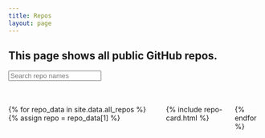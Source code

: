 ```yaml
---
title: Repos
layout: page
---
```


<h2>
This page shows all public GitHub repos.
</h2>
<div id="repos">
    <div class="container">
        <!-- Filter controls -->
        <div class="field">
            <p class="control has-icons-left">
                <input class="search input" type="text" placeholder="Search repo names">
                <span class="icon is-left">
                    <i class="fas fa-search" aria-hidden="true"></i>
                </span>
            </p>
        </div>
    </div>
    <br>
    <br>
    <div class="container">
        <div id="repo-cards" class="columns is-multiline list">
            {% for repo_data in site.data.all_repos %}
                {% assign repo = repo_data[1] %}
                <div class="column is-3-widescreen is-4-desktop is-6-tablet is-8-mobile">
                    {% include repo-card.html %}
                </div>
            {% endfor %}
        </div>
    </div>
</div>
<script>
        var options = {
            valueNames: [
                {
                    name: 'list-name',
                    attr: 'data-name'
                }
            ]
        };
        var userList = new List('repos', options);

</script>
